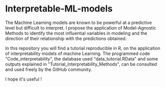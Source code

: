 # Interpretable-ML-models

The Machine Learning models are known to be powerful at a predictive level but difficult to interpret. I propose the application of Model-Agnostic Methods to identify the most influential variables in modeling and the direction of their relationship with the predictions obtained. 

In this repository you will find a tutorial reproducible in R, on the application of interpretability models of machine Learning. The programmed code "Code_interpretability", the database used "data_tutorial.RData" and some outputs explained in "Tutorial_Interpretability_Methods", can be consulted and used freely by the GitHub community. 

I hope it's useful !
